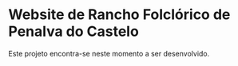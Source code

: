 # Website de Rancho Folclórico de Penalva do Castelo

Este projeto encontra-se neste momento a ser desenvolvido.
